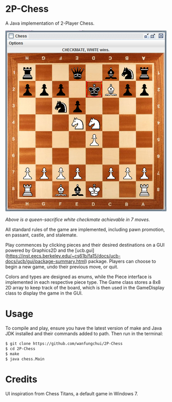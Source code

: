 # 2P-Chess
A Java implementation of 2-Player Chess.

![Preview](chess/images/preview.PNG)

*Above is a queen-sacrifice white checkmate achievable in 7 moves.*

All standard rules of the game are implemented, including pawn promotion, en passant, castle, and stalemate.

Play commences by clicking pieces and their desired destinations on a GUI powered by Graphics2D and the [ucb.gui] (https://inst.eecs.berkeley.edu/~cs61b/fa15/docs/ucb-docs/ucb/gui/package-summary.html) package. Players can choose to begin a new game, undo their previous move, or quit.

Colors and types are designed as enums, while the Piece interface is implemented in each respective piece type. The Game class stores a 8x8 2D array to keep track of the board, which is then used in the GameDisplay class to display the game in the GUI.

# Usage

To compile and play, ensure you have the latest version of make and Java JDK installed and their commands added to path. Then run in the terminal:
```
$ git clone https://github.com/wanfungchui/2P-Chess
$ cd 2P-Chess
$ make
$ java chess.Main
```

# Credits

UI inspiration from Chess Titans, a default game in Windows 7.
